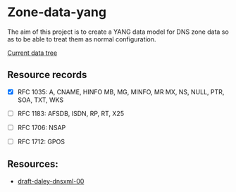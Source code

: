 # Zone-data-yang

The aim of this project is to create a YANG data model for DNS zone data
so as to be able to treat them as normal configuration.

[Current data tree](https://gitlab.labs.nic.cz/llhotka/zone-data-yang/raw/master/model.tree)

## Resource records
- [x] RFC 1035: A, CNAME, HINFO MB, MG, MINFO, MR MX, NS, NULL, PTR, SOA,
  TXT, WKS
- [ ] RFC 1183: AFSDB, ISDN, RP, RT, X25
- [ ] RFC 1706: NSAP
- [ ] RFC 1712: GPOS


## Resources:

- [draft-daley-dnsxml-00](https://www.ietf.org/archive/id/draft-daley-dnsxml-00.txt)
